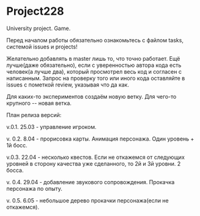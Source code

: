 ﻿# Project228
University project. Game.

Перед началом работы обязательно ознакомьтесь с файлом tasks, системой issues и projects!

Желательно добавлять в master лишь то, что точно работает. Ещё лучше(даже обязательно), если с уверенностью автора кода есть человек(а лучше два), который просмотрел весь код и согласен с написанным. Запрос на проверку того или иного кода оставляйте в issues с пометкой review, указывая что да как. 

Для каких-то экспериментов создаём новую ветку.
Для чего-то крупного -- новая ветка.

План релиза версий:

v.0.1.
25.03 - управление игроком.

v. 0.2.
8.04 - прорисовка карты. Анимация персонажа. Один уровень + 1й босс.

v.0.3.
22.04 - несколько квестов. Если не откажемся от следующих уровней в сторону качества
уже сделанного, то 2й и 3й уровни. 2 босса.

v. 0.4.
29.04 - добавление звукового сопровождения. Прокачка персонажа по опыту.

v. 0.5.
6.05 - небольшое дерево прокачки персонажа(если не откажемся).
